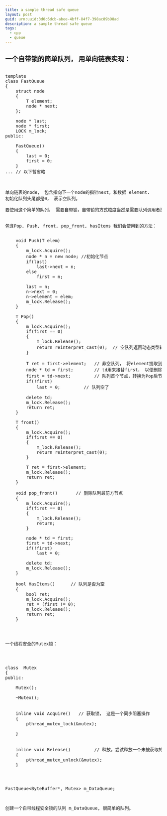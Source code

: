 ```yaml
---
title: a sample thread safe queue
layout: post
guid: urn:uuid:3d0c6dcb-abee-4bff-84f7-398ac89b98ad
description: a sample thread safe queue
tags:
  - cpp
  - queue
---
```


## 一个自带锁的简单队列， 用单向链表实现：
<pre></code>
template<class T, class LOCK>
class FastQueue
{
	struct node
	{
		T element;
		node * next;
	};

	node * last;
	node * first;
	LOCK m_lock;
public:

	FastQueue()
	{
		last = 0;
		first = 0;
	}
... // 以下暂省略
</code><pre>  

单向链表的node， 包含指向下一个node的指针next，和数据 element.  
初始化队列头尾都是0， 表示空队列。  

要使用这个简单的队列， 需要自带锁，自带锁的方式粒度当然是需要队列调用者控制。m_lock是自带锁的对象实例。  


包含Pop, Push, front, pop_front, hasItems 我们会使用到的方法：  
<pre></code>
	void Push(T elem)
	{
		m_lock.Acquire();
		node * n = new node; //初始化节点
		if(last)
			last->next = n;
		else
			first = n;  

		last = n;       
		n->next = 0;
		n->element = elem;
		m_lock.Release();
	}

	T Pop()
	{
		m_lock.Acquire();
		if(first == 0)
		{
			m_lock.Release();
			return reinterpret_cast<T>(0);  // 空队列返回动态类型转换后的类型T
		}
        
		T ret = first->element;   // 非空队列， 将element提取到变量ret，
		node * td = first;        // td用来接替first， 以便删除回收Pop后的节点
		first = td->next;         // 队列首个节点，转换为Pop后节点的next指向节点
		if(!first)
			last = 0;         // 队列空了

		delete td;
		m_lock.Release();
		return ret;
	}

	T front()   
	{
		m_lock.Acquire();
		if(first == 0)
		{
			m_lock.Release();
			return reinterpret_cast<T>(0);
		}

		T ret = first->element;
		m_lock.Release();
		return ret;
	}

	void pop_front()       // 删除队列最前方节点
	{
		m_lock.Acquire();
		if(first == 0)
		{
			m_lock.Release();
			return;
		}

		node * td = first;
		first = td->next;
		if(!first)
			last = 0;

		delete td;
		m_lock.Release();
	}

	bool HasItems()      // 队列是否为空
	{
		bool ret;
		m_lock.Acquire();
		ret = (first != 0);
		m_lock.Release();
		return ret;
	}
</code></pre>  

一个线程安全的Mutex锁：  
<pre></code>
class  Mutex
{
public:

	Mutex();

	~Mutex();


    inline void Acquire()   // 获取锁， 这是一个同步阻塞操作
	{
		pthread_mutex_lock(&mutex);

	}


    inline void Release()         // 释放，尝试释放一个未被获取的mutex, 不会导致错误
	{
		pthread_mutex_unlock(&mutex);
	}
</code></pre>

  FastQueue<ByteBuffer*, Mutex> m_DataQueue;  

创建一个自带线程安全锁的队列 m_DataQueue, 很简单的队列。

